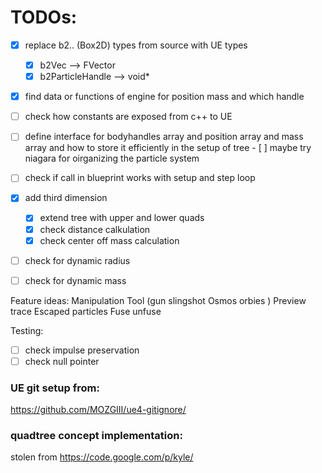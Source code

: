 
# TODOs:
- [x] replace b2.. (Box2D) types from source with UE types
   - [x] b2Vec --> FVector
   - [x] b2ParticleHandle --> void*
- [x] find data or functions of engine for position mass and which handle
- [ ] check how constants are exposed from c++ to UE 
- [ ] define interface for bodyhandles array and position array and mass array and how to store it efficiently in the setup of tree
      - [ ] maybe try niagara for oirganizing the particle system 
- [ ] check if call in blueprint works with setup and step loop 


- [x] add third dimension 
   - [x] extend tree with upper and lower quads
   - [x] check distance calkulation
   - [x] check center off mass calculation
- [ ] check for dynamic radius
- [ ] check for dynamic mass

Feature ideas:
Manipulation Tool (gun slingshot Osmos orbies )
Preview trace 
Escaped particles
Fuse unfuse 


Testing:
- [ ] check impulse preservation
- [ ] check null pointer 

### UE git setup from: 
https://github.com/MOZGIII/ue4-gitignore/

### quadtree concept implementation: 
stolen from https://code.google.com/p/kyle/
